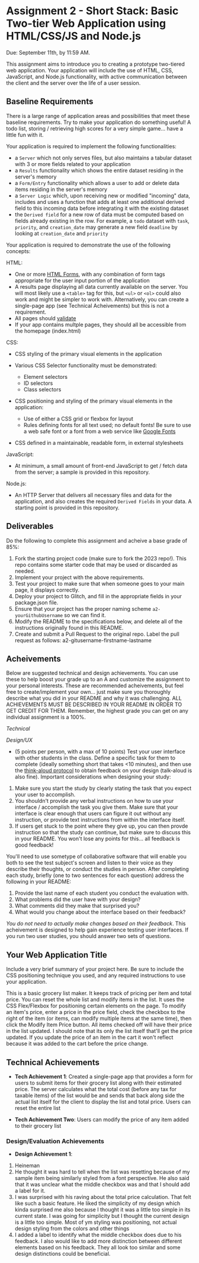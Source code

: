 Assignment 2 - Short Stack: Basic Two-tier Web Application using HTML/CSS/JS and Node.js  
===

Due: September 11th, by 11:59 AM.

This assignment aims to introduce you to creating a prototype two-tiered web application. 
Your application will include the use of HTML, CSS, JavaScript, and Node.js functionality, with active communication between the client and the server over the life of a user session.

Baseline Requirements
---

There is a large range of application areas and possibilities that meet these baseline requirements. 
Try to make your application do something useful! A todo list, storing / retrieving high scores for a very simple game... have a little fun with it.

Your application is required to implement the following functionalities:

- a `Server` which not only serves files, but also maintains a tabular dataset with 3 or more fields related to your application
- a `Results` functionality which shows the entire dataset residing in the server's memory
- a `Form/Entry` functionality which allows a user to add or delete data items residing in the server's memory
- a `Server Logic` which, upon receiving new or modified "incoming" data, includes and uses a function that adds at least one additional derived field to this incoming data before integrating it with the existing dataset
- the `Derived field` for a new row of data must be computed based on fields already existing in the row. 
For example, a `todo` dataset with `task`, `priority`, and `creation_date` may generate a new field `deadline` by looking at `creation_date` and `priority`

Your application is required to demonstrate the use of the following concepts:

HTML:
- One or more [HTML Forms](https://developer.mozilla.org/en-US/docs/Learn/HTML/Forms), with any combination of form tags appropriate for the user input portion of the application
- A results page displaying all data currently available on the server. You will most likely use a `<table>` tag for this, but `<ul>` or `<ol>` could also work and might be simpler to work with. Alternatively, you can create a single-page app (see Technical Acheivements) but this is not a requirement.
- All pages should [validate](https://validator.w3.org)
- If your app contains multple pages, they should all be accessible from the homepage (index.html)

CSS:
- CSS styling of the primary visual elements in the application
- Various CSS Selector functionality must be demonstrated:
    - Element selectors
    - ID selectors
    - Class selectors
- CSS positioning and styling of the primary visual elements in the application:
    - Use of either a CSS grid or flexbox for layout
    - Rules defining fonts for all text used; no default fonts! Be sure to use a web safe font or a font from a web service like [Google Fonts](http://fonts.google.com/)

- CSS defined in a maintainable, readable form, in external stylesheets 

JavaScript:
- At minimum, a small amount of front-end JavaScript to get / fetch data from the server; a sample is provided in this repository.

Node.js:
- An HTTP Server that delivers all necessary files and data for the application, and also creates the required `Derived Fields` in your data. 
A starting point is provided in this repository.

Deliverables
---

Do the following to complete this assignment and acheive a base grade of 85%:

1. Fork the starting project code (make sure to fork the 2023 repo!). This repo contains some starter code that may be used or discarded as needed.
2. Implement your project with the above requirements.
3. Test your project to make sure that when someone goes to your main page, it displays correctly.
4. Deploy your project to Glitch, and fill in the appropriate fields in your package.json file.
5. Ensure that your project has the proper naming scheme `a2-yourGithubUsername` so we can find it.
6. Modify the README to the specifications below, and delete all of the instructions originally found in this README.
7. Create and submit a Pull Request to the original repo. Label the pull request as follows: a2-gitusername-firstname-lastname

Acheivements
---

Below are suggested technical and design achievements. You can use these to help boost your grade up to an A and customize the assignment to your personal interests. These are recommended acheivements, but feel free to create/implement your own... just make sure you thoroughly describe what you did in your README and why it was challenging. ALL ACHIEVEMENTS MUST BE DESCRIBED IN YOUR README IN ORDER TO GET CREDIT FOR THEM. Remember, the highest grade you can get on any individual assignment is a 100%.

*Technical*


*Design/UX*
- (5 points per person, with a max of 10 points) Test your user interface with other students in the class. Define a specific task for them to complete (ideally something short that takes <10 minutes), and then use the [think-aloud protocol](https://en.wikipedia.org/wiki/Think_aloud_protocol) to obtain feedback on your design (talk-aloud is also fine). Important considerations when designing your study:

1. Make sure you start the study by clearly stating the task that you expect your user to accomplish.
2. You shouldn't provide any verbal instructions on how to use your interface / accomplish the task you give them. Make sure that your interface is clear enough that users can figure it out without any instruction, or provide text instructions from within the interface itself. 
3. If users get stuck to the point where they give up, you can then provde instruction so that the study can continue, but make sure to discuss this in your README. You won't lose any points for this... all feedback is good feedback!

You'll need to use sometype of collaborative software that will enable you both to see the test subject's screen and listen to their voice as they describe their thoughts, or conduct the studies in person. After completing each study, briefly (one to two sentences for each question) address the following in your README:

1. Provide the last name of each student you conduct the evaluation with.
2. What problems did the user have with your design?
3. What comments did they make that surprised you?
4. What would you change about the interface based on their feedback?

*You do not need to actually make changes based on their feedback*. This acheivement is designed to help gain experience testing user interfaces. If you run two user studies, you should answer two sets of questions. 

## Your Web Application Title
Include a very brief summary of your project here. Be sure to include the CSS positioning technique you used, and any required instructions to use your application.

This is a basic grocery list maker. It keeps track of pricing per item and total price. You can reset the whole list and modify items in the list. It uses the CSS Flex/Flexbox for positioning certain elements on the page. To modify an item's price, enter a price in the price field, check the checkbox to the right of the item (or items, can modify multiple items at the same time), then click the Modify Item Price button. All items checked off will have their price in the list updated. I should note that its only the list itself that'll get the price updated. If you update the price of an item in the cart it won't reflect because it was added to the cart before the price change.

## Technical Achievements
- **Tech Achievement 1**: Created a single-page app that provides a form for users to submit items for their grocery list along with their estimated price. The server calculates what the total cost (before any tax for taxable items) of the list would be and sends that back along side the actual list itself for the client to display the list and total price. Users can reset the entire list

- **Tech Achievement Two**: Users can modify the price of any item added to their grocery list

### Design/Evaluation Achievements
- **Design Achievement 1**: 
1. Heineman 
2. He thought it was hard to tell when the list was resetting because of my sample item being similarly styled from a font perspective. He also said that it was unclear what the middle checkbox was and that I should add a label for it. 
3. I was surprised with his raving about the total price calculation. That felt like such a basic feature. He liked the simplicity of my design which kinda surprised me also because I thought it was a little too simple in its current state. I was going for simplicity but I thought the current design is a little too simple. Most of ym styling was positioning, not actual design styling from the colors and other things
4. I added a label to identify what the middle checkbox does due to his feedback. I also would like to add more distinction between different elements based on his feedback. They all look too similar and some design distinctions could be beneficial.
